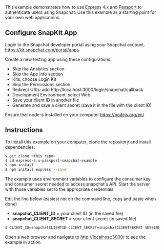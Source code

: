 This example demonstrates how to use [Express](http://expressjs.com/) 4.x and
[Passport](http://passportjs.org/) to authenticate users using Snapchat.  Use
this example as a starting point for your own web applications.
## Configure SnapKit App

Login to the Snapchat developer portal using your Snapchat account.
https://kit.snapchat.com/portal/apps

Create a new testing app using these configurations:
* Skip the Analytics section
* Skip the App Info section
* Kits: choose Login Kit
* Skip the Permissions section
* Redirect URIs:  add http://localhost:3000/login/snapchat/callback
* Development Environment: select Web
* Save your client ID in another file
* Generate and save a client secret (save it in the file with the client ID)

Ensure that node is installed on your computer
https://nodejs.org/en/

## Instructions

To install this example on your computer, clone the repository and install
dependencies.

```bash
$ git clone <this repo>
$ cd express-4.x-passport-snapchat-example
$ npm install
$ npm install express --save
```

The example uses environment variables to configure the consumer key and
consumer secret needed to access snapchat's API.  Start the server with those
variables set to the appropriate credentials.

Edit the line below (easiest not on the command line, copy and paste when done)
* __snapchat_CLIENT_ID__ = your client ID (in the saved file)
* __snapchat_CLIENT_SECRET__ = your client secret (in saved file)
```bash
$ CLIENT_ID=snapchatCLIENTID CLIENT_SECRET=snapchatCLIENTSECRET SESSION_SECRET=whatever node server.js
```

Open a web browser and navigate to [http://localhost:3000/](http://localhost:3000/)
to see the example in action.
